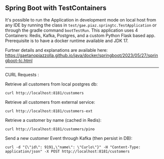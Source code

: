 ## Spring Boot with TestContainers

It's possible to run the Application in development mode on local host from any IDE
by running the class in `test/gae.piaz.springtc.TestApplication` or through the gradle command `bootTestRun`. This
application uses 4 Containers: Redis, Kafka, Postgres, and a custom Python Flask based app.
Prerequisite is to have a docker runtime available and JDK 17.

Furtner details and explanations are available here: https://gaetanopiazzolla.github.io/java/docker/springboot/2023/05/27/springboot-tc.html

---
CURL Requests :

Retrieve all customers from local postgres db:
```shell
curl http://localhost:8181/customers
```

Retrieve all customers from external service:
```shell
curl http://localhost:8181/customers-ext
```

Retrieve a customer by name (cached in Redis):
 ```shell
curl http://localhost:8181/customers/pino
```
Send a new customer Event through Kafka (then persist in DB):
```shell
curl -d "{\"id\": 9191,\"name\": \"Curlo\"}" -H "Content-Type: application/json" -X POST http://localhost:8181/customers
```
